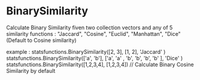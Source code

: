 # BinarySimilarity


Calculate Binary Similarity fiven two collection vectors and any of 5 similarity functions : 
"Jaccard", "Cosine", "Euclid", "Manhattan", "Dice" 
(Default to Cosine similarity)
     
example : 
statsfunctions.BinarySimilarity([2, 3], [1, 2], 'Jaccard' )  
statsfunctions.BinarySimilarity(['a', 'b'], ['a', 'a' , 'b', 'b', 'b', 'b' ], 'Dice' )            
statsfunctions.BinarySimilarity([1,2,3,4], [1,2,3,4])  // Calculate Binary Cosine Similarity by default 

